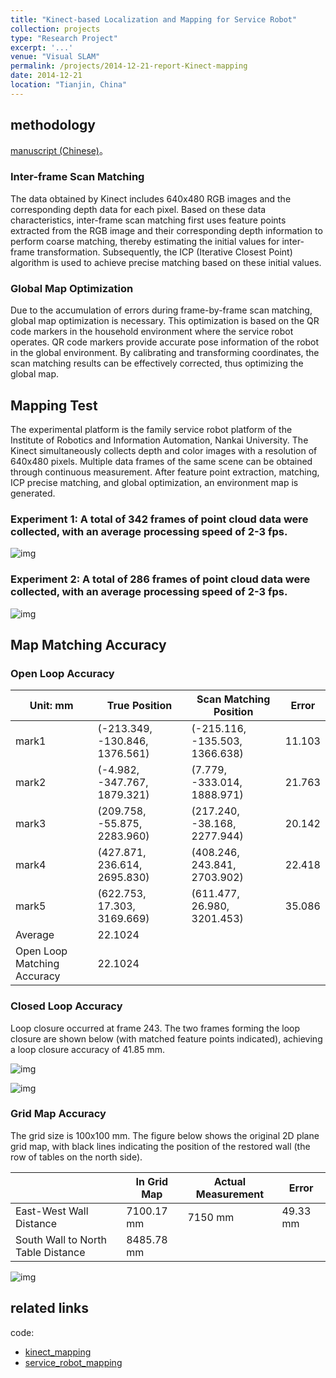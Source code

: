 ```yaml
---
title: "Kinect-based Localization and Mapping for Service Robot"
collection: projects
type: "Research Project"
excerpt: '...'
venue: "Visual SLAM"
permalink: /projects/2014-12-21-report-Kinect-mapping
date: 2014-12-21
location: "Tianjin, China"
---
```


<!--家服机器人项目-基于Kinect的室内环境建图-->

## methodology

<a href="http://sunqinxuan.github.io/files/projects-2014-11-18-report-Kinect-mapping.pdf">manuscript (Chinese)</a>。

<!-- ### 帧间扫描匹配

Kinect获取的数据为640*480的RGB图像数据以及各像素点对应的深度数据，基于这样的数据特点，帧间扫描匹配首先利用从RGB图像中提取的特征点及其对应的深度信息来做粗匹配，即完成帧间变换初始值的估计；之后在该初值的基础上，采用ICP（Iterative Closest Point）算法来完成精确匹配。 -->

### Inter-frame Scan Matching

The data obtained by Kinect includes 640x480 RGB images and the corresponding depth data for each pixel. Based on these data characteristics, inter-frame scan matching first uses feature points extracted from the RGB image and their corresponding depth information to perform coarse matching, thereby estimating the initial values for inter-frame transformation. Subsequently, the ICP (Iterative Closest Point) algorithm is used to achieve precise matching based on these initial values.

<!-- ### 全局地图优化

由于逐帧扫描匹配的过程中会有误差的积累，所以需要在此基础上做全局地图优化的工作。全局地图优化是基于家庭服务机器人所在家庭环境中的二维码标识来完成的。二维码标识可以提供机器人在全局环境下较为精确的位姿信息，通过坐标的标定与转换从而能够有效对扫描匹配结果进行校正，完成全局地图的优化。 -->

### Global Map Optimization

Due to the accumulation of errors during frame-by-frame scan matching, global map optimization is necessary. This optimization is based on the QR code markers in the household environment where the service robot operates. QR code markers provide accurate pose information of the robot in the global environment. By calibrating and transforming coordinates, the scan matching results can be effectively corrected, thus optimizing the global map.

<!-- ## 建图测试

实验平台为南开大学机器人与信息自动化研究所的家族服务机器人平台，完成对实验环境的建图，Kinect可以同时采集分辨率为640\\(\times\\)480像素的深度和彩色图像。对同一场景持续测量就可以得到该场景的多幅数据，经过特征点提取、匹配、ICP精确匹配以及全局优化获得环境地图。 -->

## Mapping Test

The experimental platform is the family service robot platform of the Institute of Robotics and Information Automation, Nankai University. The Kinect simultaneously collects depth and color images with a resolution of 640x480 pixels. Multiple data frames of the same scene can be obtained through continuous measurement. After feature point extraction, matching, ICP precise matching, and global optimization, an environment map is generated.

<!-- ### 实验一：全程共342帧点云数据，平均处理速度为2~3fps。 -->
### Experiment 1: A total of 342 frames of point cloud data were collected, with an average processing speed of 2-3 fps.

![img](https://sunqinxuan.github.io/images/project-2014-12-21-img1.PNG)

<!-- ### 实验二：全程共286帧点云数据，平均处理速度为2~3fps。 -->
### Experiment 2: A total of 286 frames of point cloud data were collected, with an average processing speed of 2-3 fps.

![img](https://sunqinxuan.github.io/images/project-2014-12-21-img2.JPG)

<!-- ## 地图匹配精度 -->
## Map Matching Accuracy

<!-- ### 开环精度 -->
### Open Loop Accuracy

<!-- | 单位mm       | 真实位置                     | 扫描匹配位置                 | 误差   |
| ------------ | ---------------------------- | ---------------------------- | ------ |
| mark1        | (-213.349,-130.846,1376.561) | (-215.116,-135.503,1366.638) | 11.103 |
| mark2        | (-4.982,-347.767,1879.321)   | (7.779,-333.014,1888.971)    | 21.763 |
| mark3        | (209.758,-55.875,2283.960)   | (217.240,-38.168,2277.944)   | 20.142 |
| mark4        | (427.871,236.614,2695.830)   | (408.246,243.841,2703.902)   | 22.418 |
| mark5        | (622.753,17.303,3169.669)    | (611.477,26.980,3201.453)    | 35.086 |
| 平均         | 22.1024                      |                              |        |
| 开环匹配精度 | 22.1024                      |                              |        | -->

| Unit: mm     | True Position                 | Scan Matching Position       | Error  |
| ------------ | ------------------------------| ---------------------------- | ------ |
| mark1        | (-213.349, -130.846, 1376.561) | (-215.116, -135.503, 1366.638) | 11.103 |
| mark2        | (-4.982, -347.767, 1879.321)   | (7.779, -333.014, 1888.971)  | 21.763 |
| mark3        | (209.758, -55.875, 2283.960)   | (217.240, -38.168, 2277.944) | 20.142 |
| mark4        | (427.871, 236.614, 2695.830)   | (408.246, 243.841, 2703.902) | 22.418 |
| mark5        | (622.753, 17.303, 3169.669)    | (611.477, 26.980, 3201.453)  | 35.086 |
| Average      | 22.1024                        |                              |        |
| Open Loop Matching Accuracy | 22.1024          |                              |        |

<!-- ### 闭环精度

第243帧闭环，闭环两帧如下图所示（上标出已匹配好的特征点），闭环精度41.85mm。 -->

### Closed Loop Accuracy

Loop closure occurred at frame 243. The two frames forming the loop closure are shown below (with matched feature points indicated), achieving a loop closure accuracy of 41.85 mm.

![img](https://sunqinxuan.github.io/images/project-2014-12-21-img3.jpg)

![img](https://sunqinxuan.github.io/images/project-2014-12-21-img4.jpg)

<!-- ### 栅格地图精度

栅格大小为100\\(\times\\)100mm，下图为二维平面栅格地图原图，其中黑线标识出还原出墙（北面的那排桌子）的位置。 -->

### Grid Map Accuracy

The grid size is 100x100 mm. The figure below shows the original 2D plane grid map, with black lines indicating the position of the restored wall (the row of tables on the north side).

<!-- |              | 栅格地图中 | 实际测量 | 误差    |
| ------------ | ---------- | -------- | ------- |
| 东西墙距离   | 7100.17mm  | 7150mm   | 49.33mm |
| 南墙北桌距离 | 8485.78mm  |          |         | -->

|              | In Grid Map | Actual Measurement | Error    |
| ------------ | ----------- | ------------------ | -------  |
| East-West Wall Distance | 7100.17 mm  | 7150 mm          | 49.33 mm |
| South Wall to North Table Distance | 8485.78 mm  |          |         |

![img](https://sunqinxuan.github.io/images/project-2014-12-21-img5.jpg)

## related links

code:
- [kinect_mapping](https://github.com/sunqinxuan/kinect_mapping)
- [service_robot_mapping](https://github.com/sunqinxuan/service_robot_mapping)